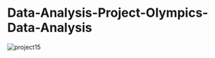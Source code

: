 # Data-Analysis-Project-Olympics-Data-Analysis
![project15](https://user-images.githubusercontent.com/110738846/232571145-47de4c08-39bc-4636-8ffc-9addc66d6771.png)
